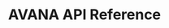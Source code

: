 ---
title: AVANA API Reference

language_tabs:
  - shell
  - javascript
  - php

toc_footers:
  - <a href='#'>Sign Up for a Developer Key</a>
  - <a href='https://github.com/tripit/slate'>Documentation Powered by Slate</a>

includes:
  - introduction
  - authentication
  - integration
  - thirdpartyproduct
  - mobile
  - registeration
  - shop
  - order
  - tax
  - label
  - category
  - variation
  - product

search: true
---